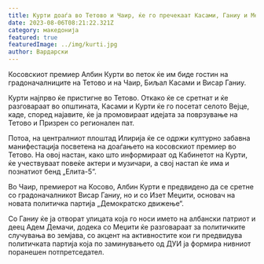 ```yaml
---
title: Курти доаѓа во Тетово и Чаир, ќе го прeчекаат Касами, Ганиу и Меџити
date: 2023-08-06T08:21:22.321Z
category: македонија
featured: true
featuredImage: ../img/kurti.jpg
author: Вардарски
---
```

<!--StartFragment-->

Косовскиот премиер Албин Курти во петок ќе им биде гостин на градоначалниците на Тетово и на Чаир, Биљал Касами и Висар Ганиу.

Курти најпрво ќе пристигне во Тетово. Откако ќе се сретнат и ќе разговараат во општината, Касами и Курти ќе го посетат селото Вејце, каде, според најавите, ќе ја промовираат идејата за поврзување на Тетово и Призрен со регионален пат.

Потоа, на централниот плоштад Илирија ќе се одржи културно забавна манифестација посветена на доаѓањето на косовскиот премиер во Тетово. На овој настан, како што информираат од Кабинетот на Курти, ќе учествуваат повеќе актери и музичари, а свој настап ќе има и познатиот бенд „Елита-5“.

Во Чаир, премиерот на Косово, Албин Курти е предвидено да се сретне со градоначалникот Висар Ганиу, но и со Изет Меџити, основач на новата политичка партија „Демократско движење“.

Со Ганиу ќе ја отворат улицата која го носи името на албански патриот и деец Адем Демачи, додека со Меџити ќе разговараат за политичките случувања во земјава, со акцент на активностите кои ги предвидува политичката партија која по заминувањето од ДУИ ја формира нивниот поранешен потпретседател.

<!--EndFragment-->